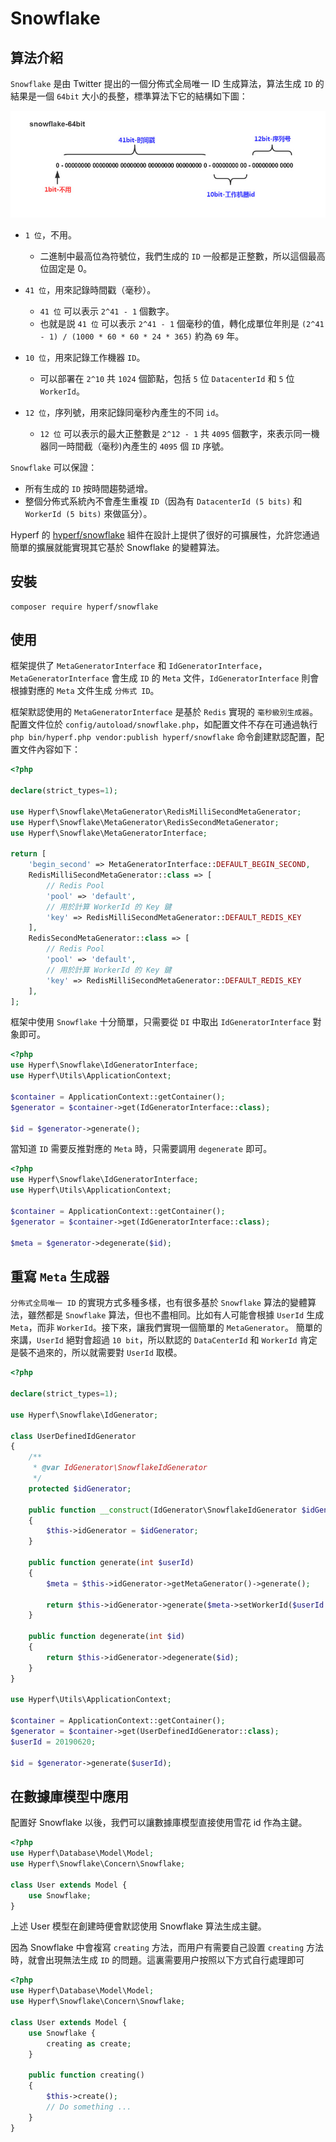 # Snowflake

## 算法介紹

`Snowflake` 是由 Twitter 提出的一個分佈式全局唯一 ID 生成算法，算法生成 `ID` 的結果是一個 `64bit` 大小的長整，標準算法下它的結構如下圖：

![snowflake](imgs/snowflake.jpeg)

- `1 位`，不用。
  - 二進制中最高位為符號位，我們生成的 `ID` 一般都是正整數，所以這個最高位固定是 0。
  
- `41 位`，用來記錄時間戳（毫秒）。
  - `41 位` 可以表示 `2^41 - 1` 個數字。
  - 也就是説 `41 位` 可以表示 `2^41 - 1` 個毫秒的值，轉化成單位年則是 `(2^41 - 1) / (1000 * 60 * 60 * 24 * 365)` 約為 `69` 年。
  
- `10 位`，用來記錄工作機器 `ID`。
  - 可以部署在 `2^10` 共 `1024` 個節點，包括 `5` 位 `DatacenterId` 和 `5` 位 `WorkerId`。
  
- `12 位`，序列號，用來記錄同毫秒內產生的不同 `id`。
  - `12 位` 可以表示的最大正整數是 `2^12 - 1` 共 `4095` 個數字，來表示同一機器同一時間截（毫秒)內產生的 `4095` 個 `ID` 序號。

`Snowflake` 可以保證：

 - 所有生成的 `ID` 按時間趨勢遞增。
 - 整個分佈式系統內不會產生重複 `ID`（因為有 `DatacenterId (5 bits)` 和 `WorkerId (5 bits)` 來做區分）。
 
Hyperf 的 [hyperf/snowflake](https://github.com/hyperf/snowflake) 組件在設計上提供了很好的可擴展性，允許您通過簡單的擴展就能實現其它基於 Snowflake 的變體算法。

## 安裝

```
composer require hyperf/snowflake
```

## 使用

框架提供了 `MetaGeneratorInterface` 和 `IdGeneratorInterface`，`MetaGeneratorInterface` 會生成 `ID` 的 `Meta` 文件，`IdGeneratorInterface` 則會根據對應的 `Meta` 文件生成 `分佈式 ID`。

框架默認使用的 `MetaGeneratorInterface` 是基於 `Redis` 實現的 `毫秒級別生成器`。    
配置文件位於 `config/autoload/snowflake.php`，如配置文件不存在可通過執行 `php bin/hyperf.php vendor:publish hyperf/snowflake` 命令創建默認配置，配置文件內容如下：

```php
<?php

declare(strict_types=1);

use Hyperf\Snowflake\MetaGenerator\RedisMilliSecondMetaGenerator;
use Hyperf\Snowflake\MetaGenerator\RedisSecondMetaGenerator;
use Hyperf\Snowflake\MetaGeneratorInterface;

return [
    'begin_second' => MetaGeneratorInterface::DEFAULT_BEGIN_SECOND,
    RedisMilliSecondMetaGenerator::class => [
        // Redis Pool
        'pool' => 'default',
        // 用於計算 WorkerId 的 Key 鍵
        'key' => RedisMilliSecondMetaGenerator::DEFAULT_REDIS_KEY
    ],
    RedisSecondMetaGenerator::class => [
        // Redis Pool
        'pool' => 'default',
        // 用於計算 WorkerId 的 Key 鍵
        'key' => RedisMilliSecondMetaGenerator::DEFAULT_REDIS_KEY
    ],
];

```

框架中使用 `Snowflake` 十分簡單，只需要從 `DI` 中取出 `IdGeneratorInterface` 對象即可。

```php
<?php
use Hyperf\Snowflake\IdGeneratorInterface;
use Hyperf\Utils\ApplicationContext;

$container = ApplicationContext::getContainer();
$generator = $container->get(IdGeneratorInterface::class);

$id = $generator->generate();
```

當知道 `ID` 需要反推對應的 `Meta` 時，只需要調用 `degenerate` 即可。

```php
<?php
use Hyperf\Snowflake\IdGeneratorInterface;
use Hyperf\Utils\ApplicationContext;

$container = ApplicationContext::getContainer();
$generator = $container->get(IdGeneratorInterface::class);

$meta = $generator->degenerate($id);
```

## 重寫 `Meta` 生成器

`分佈式全局唯一 ID` 的實現方式多種多樣，也有很多基於 `Snowflake` 算法的變體算法，雖然都是 `Snowflake` 算法，但也不盡相同。比如有人可能會根據 `UserId` 生成 `Meta`，而非 `WorkerId`。接下來，讓我們實現一個簡單的 `MetaGenerator`。
簡單的來講，`UserId` 絕對會超過 `10 bit`，所以默認的 `DataCenterId` 和 `WorkerId` 肯定是裝不過來的，所以就需要對 `UserId` 取模。

```php
<?php

declare(strict_types=1);

use Hyperf\Snowflake\IdGenerator;

class UserDefinedIdGenerator
{
    /**
     * @var IdGenerator\SnowflakeIdGenerator
     */
    protected $idGenerator;

    public function __construct(IdGenerator\SnowflakeIdGenerator $idGenerator)
    {
        $this->idGenerator = $idGenerator;
    }

    public function generate(int $userId)
    {
        $meta = $this->idGenerator->getMetaGenerator()->generate();

        return $this->idGenerator->generate($meta->setWorkerId($userId % 31));
    }

    public function degenerate(int $id)
    {
        return $this->idGenerator->degenerate($id);
    }
}

use Hyperf\Utils\ApplicationContext;

$container = ApplicationContext::getContainer();
$generator = $container->get(UserDefinedIdGenerator::class);
$userId = 20190620;

$id = $generator->generate($userId);

```

## 在數據庫模型中應用

配置好 Snowflake 以後，我們可以讓數據庫模型直接使用雪花 id 作為主鍵。

```php
<?php
use Hyperf\Database\Model\Model;
use Hyperf\Snowflake\Concern\Snowflake;

class User extends Model {
    use Snowflake;
}
```

上述 User 模型在創建時便會默認使用 Snowflake 算法生成主鍵。

因為 Snowflake 中會複寫 `creating` 方法，而用户有需要自己設置 `creating` 方法時，就會出現無法生成 `ID` 的問題。這裏需要用户按照以下方式自行處理即可

```php
<?php
use Hyperf\Database\Model\Model;
use Hyperf\Snowflake\Concern\Snowflake;

class User extends Model {
    use Snowflake {
        creating as create;
    }

    public function creating()
    {
        $this->create();
        // Do something ...
    }
}
```
